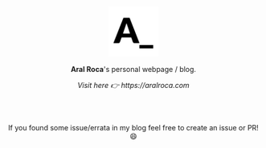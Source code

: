 <p align="center">
  <img width="100" src="/public/images/logo.svg" alt="logo" />
</p>
<p align="center"><b>Aral Roca</b>'s personal webpage / blog.</p>

<p align="center">
  <i>Visit here 👉 https://aralroca.com </i>
</p>
<br />
<br />
<p align="center">
  If you found some issue/errata in my blog feel free to create an issue or PR! 😄
</p>
